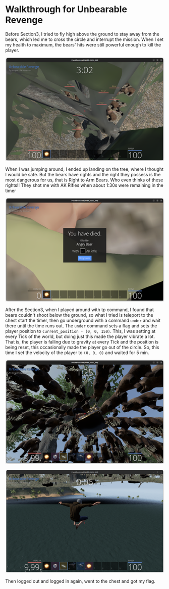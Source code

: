 # Walkthrough for Unbearable Revenge

Before Section3, I tried to fly high above the ground to stay away from the bears, which led me to cross the circle and interrupt the mission. When I set my health to maximum, the bears' hits were still powerful enough to kill the player.

![View from on the tree](on_the_tree.png)

When I was jumping around, I ended up landing on the tree, where I thought I would be safe. But the bears have rights and the right they possess is the most dangerous for us, that is Right to Arm Bears. Who even thinks of these rights!! They shot me with AK Rifles when about 1:30s were remaining in the timer

![Shot by a bear 😢](shot_by_bear.png)

After the Section3, when I played around with tp command, I found that bears couldn't shoot below the ground, so what I tried is teleport to the chest start the timer, then go underground with a command `under` and wait there until the time runs out. The `under` command sets a flag and sets the player position to `current_position - (0, 0, 150)`. This, I was setting at every Tick of the world, but doing just this made the player vibrate a lot. That is, the player is falling due to gravity at every Tick and the position is being reset, this occasionally made the player go out of the circle. So, this time I set the velocity of the player to `(0, 0, 0)` and waited for 5 min.

![Looking from below](looking_from_below.png)

![Looking cool flying](floating.png)

Then logged out and logged in again, went to the chest and got my flag.